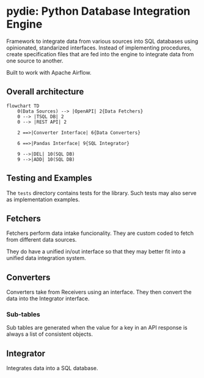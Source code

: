 # pydie: Python Database Integration Engine

Framework to integrate data from various sources into SQL databases using opinionated, standarized interfaces.
Instead of implementing procedures, create specification files that are fed into the engine to integrate data from one source to another.

Built to work with Apache Airflow.

## Overall architecture

```mermaid
flowchart TD
    0(Data Sources) --> |OpenAPI| 2{Data Fetchers}
    0 --> |TSQL DB| 2
    0 --> |REST API| 2

    2 ==>|Converter Interface| 6{Data Converters}

    6 ==>|Pandas Interface| 9{SQL Integrator}

    9 -->|DEL| 10(SQL DB)
    9 -->|ADD| 10(SQL DB)
```

## Testing and Examples

The `tests` directory contains tests for the library. Such tests may also serve as implementation examples.

## Fetchers

Fetchers perform data intake funcionality.
They are custom coded to fetch from different data sources.

They do have a unified in/out interface so that they may better fit into a unified data integration system.

## Converters

Converters take from Receivers using an interface.
They then convert the data into the Integrator interface.

### Sub-tables

Sub tables are generated when the value for a key in an API response is always a list of consistent objects.

## Integrator

Integrates data into a SQL database.
